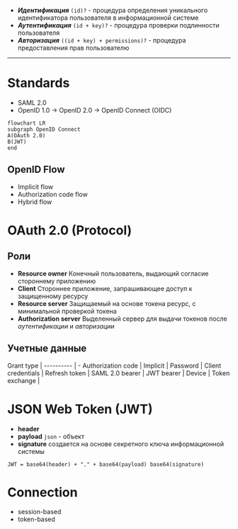 -  ***Идентификация*** `(id)?` - процедура определения уникального идентификатора пользователя в информационной системе
- ***Аутентификация*** `(id + key)?` - процедура проверки подлинности пользователя
- ***Авторизация*** `((id + key) + permissions)?` - процедура предоставления прав пользователю

---

# Standards
- SAML 2.0
- OpenID 1.0 -> OpenID 2.0 -> OpenID Connect (OIDC)

```mermaid
flowchart LR
subgraph OpenID Connect
A(OAuth 2.0)
B(JWT)
end
```

## OpenID Flow
- Implicit flow
- Authorization code flow
- Hybrid flow

# OAuth 2.0 (Protocol)

## Роли
- **Resource owner**
	Конечный пользователь, выдающий согласие стороннему приложению
- **Client**
	Стороннее приложение, запрашивающее доступ к защищенному ресурсу
- **Resource server**
	Защищаемый на основе токена ресурс, с минимальной проверкой токена
- **Authorization server**
	Выделенный сервер для выдачи токенов после *аутентификации* и *авторизации*

## Учетные данные

Grant type | 
---------- | -
Authorization code |
Implicit |
Password |
Client credentials |
Refresh token |
SAML 2.0 bearer |
JWT bearer |
Device |
Token exchange |

# JSON Web Token (JWT)
- **header**
- **payload**
	`json` - объект
- **signature**
	создается на основе секретного ключа информационной системы
```
JWT = base64(header) + "." + base64(payload) base64(signature)
```

# Connection
- session-based
- token-based